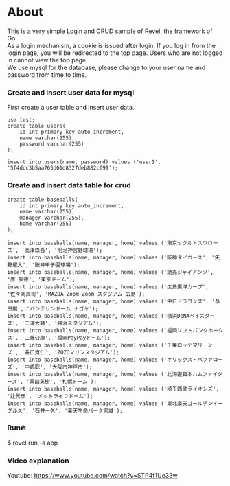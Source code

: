 # About
This is a very simple Login and CRUD sample of Revel, the framework of Go. <br>
As a login mechanism, a cookie is issued after login. If you log in from the login page, you will be redirected to the top page. Users who are not logged in cannot view the top page.<br>
We use mysql for the database, please change to your user name and password from time to time.


### Create and insert user data for mysql
First create a user table and insert user data.
```
use test;
create table users(
	id int primary key auto_increment,
	name varchar(255),
	password varchar(255)
);

insert into users(name, password) values ('user1', '5f4dcc3b5aa765d61d8327deb882cf99');
```

### Create and insert data table for crud
```
create table baseballs(
	id int primary key auto_increment,
	name varchar(255),
	manager varchar(255),
	home varchar(255)
);
```

```
insert into baseballs(name, manager, home) values ('東京ヤクルトスワローズ', '高津臣吾', '明治神宮野球場');
insert into baseballs(name, manager, home) values ('阪神タイガース', '矢野燿大', '阪神甲子園球場');
insert into baseballs(name, manager, home) values ('読売ジャイアンツ', '原 辰徳', '東京ドーム');
insert into baseballs(name, manager, home) values ('広島東洋カープ', '佐々岡真司', 'MAZDA Zoom-Zoom スタジアム 広島');
insert into baseballs(name, manager, home) values ('中日ドラゴンズ', '与田剛', 'バンテリンドーム ナゴヤ');
insert into baseballs(name, manager, home) values ('横浜DeNAベイスターズ', '三浦大輔', '横浜スタジアム');
insert into baseballs(name, manager, home) values ('福岡ソフトバンクホークス', '工藤公康', '福岡PayPayドーム');
insert into baseballs(name, manager, home) values ('千葉ロッテマリーンズ', '井口資仁', 'ZOZOマリンスタジアム');
insert into baseballs(name, manager, home) values ('オリックス・バファローズ', '中嶋聡', '大阪市神戸市');
insert into baseballs(name, manager, home) values ('北海道日本ハムファイターズ', '栗山英樹', '札幌ドーム');
insert into baseballs(name, manager, home) values ('埼玉西武ライオンズ', '辻発彦', 'メットライフドーム');
insert into baseballs(name, manager, home) values ('東北楽天ゴールデンイーグルス', '石井一久', '楽天生命パーク宮城');
```

### Run🔥
$ revel run -a app

### Video explanation
Youtube: https://www.youtube.com/watch?v=STP4f1Ue33w
